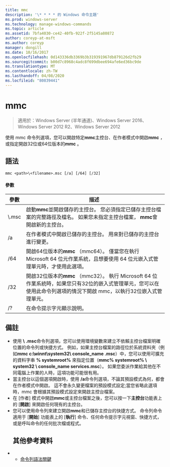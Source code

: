 ```yaml
---
title: mmc
description: '\* * * * 的 Windows 命令主題'
ms.prod: windows-server
ms.technology: manage-windows-commands
ms.topic: article
ms.assetid: 7bfa4030-ce42-40fb-922f-2f5145a80872
author: coreyp-at-msft
ms.author: coreyp
manager: dongill
ms.date: 10/16/2017
ms.openlocfilehash: 0d143336db3369b3b319391967db879126d2fb29
ms.sourcegitcommit: b00d7c8968c4adc8f699dbee694afe6ed36bc9de
ms.translationtype: MT
ms.contentlocale: zh-TW
ms.lasthandoff: 04/08/2020
ms.locfileid: "80839441"
---
```

# <a name="mmc"></a>mmc

>適用於：Windows Server (半年通道)、Windows Server 2016、Windows Server 2012 R2、Windows Server 2012

使用 mmc 命令列選項，您可以開啟特定**mmc**主控台、在作者模式中開啟**mmc** ，或指定開啟32位或64位版本的**mmc** 。
## <a name="syntax"></a>語法
```
mmc <path>\<filename>.msc [/a] [/64] [/32]
```
#### <a name="parameters"></a>參數

|       參數        |                                                                                                 描述                                                                                                 |
|------------------------|-------------------------------------------------------------------------------------------------------------------------------------------------------------------------------------------------------------|
| <path>\\<filename>.msc |        啟動**mmc**並開啟儲存的主控台。 您必須指定已儲存主控台檔案的完整路徑及檔名。 如果您未指定主控台檔案， **mmc**會開啟新的主控台。         |
|           /a           |                                                               在作者模式中開啟已儲存的主控台。  用來對已儲存的主控台進行變更。                                                                |
|          /64           |                         開啟64位版本的**mmc** （mmc64）。 僅當您在執行 Microsoft 64 位元作業系統，且想要使用 64 位元嵌入式管理單元時，才使用此選項。                          |
|          /32           | 開啟32位版本的**mmc** （mmc32）。 執行 Microsoft 64 位作業系統時，如果您只有32位的嵌入式管理單元，您可以在使用此命令列選項的情況下開啟 mmc，以執行32位嵌入式管理單元。 |
|           /?           |                                                                                    在命令提示字元顯示說明。                                                                                     |

## <a name="remarks"></a>備註
- 使用 <path> **\\** <filename> **.msc**命令列選項，您可以使用環境變數來建立不依賴主控台檔案明確位置的命令列或快捷方式。 例如，如果主控台檔案的路徑位於系統資料夾（例如**mmc c:\winnt\system32\ console_name .msc**）中，您可以使用可擴充的資料字串 **% systemroot%** 來指定位置（**mmc% systemroot% \ system32 \ console_name services.msc**）。 如果您委派作業給其他在不同電腦上作業的人時，這項功能可能很有用。
- 當主控台以這個選項開啟時，使用 **/a**命令列選項，不論其預設模式為何，都會在作者模式中開啟。 這不會永久變更檔案的預設模式設定;當您省略此選項時，mmc 會根據其預設模式設定來開啟主控台檔案。
- 在 [作者] 模式中開啟**mmc**或主控台檔案之後，您可以按一下**主控台**功能表上的 [**開啟**] 來開啟任何現有的主控台。
- 您可以使用命令列來建立開啟**mmc**和已儲存主控台的快捷方式。 命令列命令適用于 [**開始**] 功能表上的 [**執行**] 命令、任何命令提示字元視窗、快捷方式，或是呼叫命令的任何批次檔或程式。
  ## <a name="additional-references"></a>其他參考資料
- - [命令列語法關鍵](command-line-syntax-key.md)

